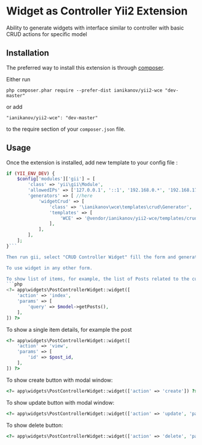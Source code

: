 Widget as Controller Yii2 Extension
===================================
Ability to generate widgets with interface similar to controller with basic CRUD actions for specific model

Installation
------------

The preferred way to install this extension is through [composer](http://getcomposer.org/download/).

Either run

```
php composer.phar require --prefer-dist ianikanov/yii2-wce "dev-master"
```

or add

```
"ianikanov/yii2-wce": "dev-master"
```

to the require section of your `composer.json` file.


Usage
-----

Once the extension is installed, add new template to your config file :
```php
if (YII_ENV_DEV) {    
    $config['modules']['gii'] = [
        'class' => 'yii\gii\Module',      
        'allowedIPs' => ['127.0.0.1', '::1', '192.168.0.*', '192.168.178.20'],  
        'generators' => [ //here
            'widgetCrud' => [
                'class' => '\ianikanov\wce\templates\crud\Generator',
                'templates' => [
                    'WCE' => '@vendor/ianikanov/yii2-wce/templates/crud/default', // template name
                ],
            ],
        ],
    ];
}```

Then run gii, select "CRUD Controller Widget" fill the form and generate the code.

To use widget in any other form.

To show list of items, for example, the list of Posts related to the current model:
```php
<?= app\widgets\PostControllerWidget::widget([
    'action' => 'index',
    'params' => [
        'query' => $model->getPosts(),
    ],
]) ?>
```

To show a single item details, for example the post
```php
<?= app\widgets\PostControllerWidget::widget([
    'action' => 'view',
    'params' => [
        'id' => $post_id,
    ],
]) ?>
```

To show create button with modal window:
```php
<?= app\widgets\PostControllerWidget::widget(['action' => 'create']) ?>
```

To show update button with modal window:
```php
<?= app\widgets\PostControllerWidget::widget(['action' => 'update', 'params'=>['id' => $model->id]]) ?>
```

To show delete button:
```php
<?= app\widgets\PostControllerWidget::widget(['action' => 'delete', 'params'=>['id' => $model->id]]) ?>
```

